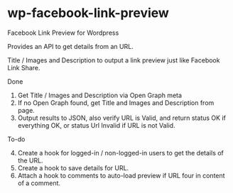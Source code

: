 wp-facebook-link-preview
========================

Facebook Link Preview for Wordpress


Provides an API to get details from an URL. 

Title / Images and Description to output a link preview just like Facebook Link Share.

Done

1. Get Title / Images and Description via Open Graph meta
2. If no Open Graph found, get Title and Images and Description from page.
3. Output results to JSON, also verify URL is Valid, and return status OK if everything OK, or status Url Invalid if URL is not Valid.

To-do

4. Create a hook for logged-in / non-logged-in users to get the details of the URL.
5. Create a hook to save details for URL.
6. Attach a hook to comments to auto-load preview if URL four in content of a comment.
